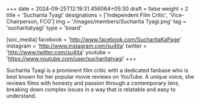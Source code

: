 +++
date = 2024-09-25T12:19:31.456064+05:30
draft = false
weight = 2
title = 'Sucharita Tyagi'
designations = ['Independent Film Critic', 'Vice-Chairperson, FCG']
img = '/images/members/Sucharita Tyagi.png'
tag = 'sucharitatyagi'
type = 'board'

[soc_media]
facebook = 'http://www.facebook.com/SucharitaKaPage'
instagram = 'http://www.instagram.com/su4ita'
twitter = 'http://www.twitter.com/su4ita'
youtube = 'https://www.youtube.com/user/sucharitatyagi'
+++

Sucharita Tyagi is a prominent film critic with a dedicated fanbase who is best known for her popular movie reviews on YouTube. A unique voice, she reviews films with honesty and passion through a contemporary lens, breaking down complex issues in a way that is relatable and easy to understand.
